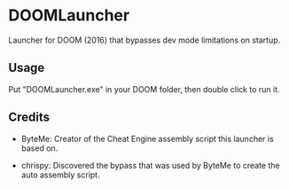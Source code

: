 # DOOMLauncher

Launcher for DOOM (2016) that bypasses dev mode limitations on startup.

## Usage

Put "DOOMLauncher.exe" in your DOOM folder, then double click to run it.

## Credits

* ByteMe: Creator of the Cheat Engine assembly script this launcher is based on.

* chrispy: Discovered the bypass that was used by ByteMe to create the auto assembly script.
